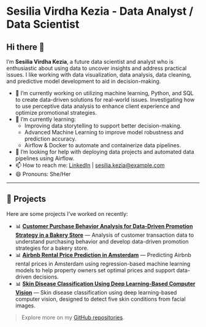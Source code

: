# Sesilia Virdha Kezia - Data Analyst / Data Scientist
## Hi there 👋

I’m **Sesilia Virdha Kezia**, a future data scientist and analyst who is enthusiastic about using data to uncover insights and address practical issues. I like working with data visualization, data analysis, data cleaning, and predictive model development to aid in decision-making.

- 🔭 I’m currently working on utilizing machine learning, Python, and SQL to create data-driven solutions for real-world issues. Investigating how to use perceptive data analysis to enhance client experience and optimize promotional strategies.
- 🌱 I’m currently learning:
  - Improving data storytelling to support better decision-making.
  - Advanced Machine Learning to improve model robustness and prediction accuracy.
  - Airflow & Docker to automate and containerize data pipelines.
- 🤔 I’m looking for help with deploying data projects and automated data pipelines using Airflow.
- 📫 How to reach me: [LinkedIn](www.linkedin.com/in/sesilia-virdha-kezia-4a43a92b2) | sesilia.kezia@example.com
- 😄 Pronouns: She/Her

---

## 🧰 Projects

Here are some projects I’ve worked on recently:

- 📊 [**Customer Purchase Behavior Analysis for Data-Driven Promotion Strategy 
in a Bakery Store**](https://github.com/sesiliavk/customer-purchase-analysis-bakery) — Analysis of customer transaction data to understand purchasing behavior and develop data-driven promotion strategies for a bakery store.
- 📊 [**Airbnb Rental Price Prediction in Amsterdam**](https://github.com/sesiliavk/airbnb-rental-price-prediction) — Predicting Airbnb rental prices in Amsterdam using regression-based machine learning models to help property owners set optimal prices and support data-driven decisions.
- 📊 [**Skin Disease Classification Using Deep Learning-Based Computer Vision**](https://github.com/sesiliavk/skin-disease-classification) — Skin disease classification using deep learning-based computer vision, designed to detect five skin conditions from facial images.

> Explore more on my [GitHub repositories](https://github.com/sesiliavk?tab=repositories).
